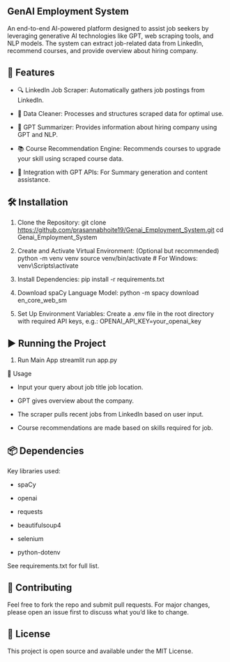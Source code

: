 ## GenAI Employment System 
An end-to-end AI-powered platform designed to assist job seekers by leveraging generative AI technologies like GPT, web scraping tools, and NLP models. The system can extract job-related data from LinkedIn, recommend courses, and provide overview about hiring company.

## 🚀 Features    

  * 🔍 LinkedIn Job Scraper: Automatically gathers job postings from LinkedIn.
  
  * 🧹 Data Cleaner: Processes and structures scraped data for optimal use.
  
  * 💬 GPT Summarizer: Provides information about hiring company using GPT and NLP.
  
  * 📚 Course Recommendation Engine: Recommends courses to upgrade your skill using scraped course data.
  
  * 🔗 Integration with GPT APIs: For Summary generation and content assistance.

## 🛠️ Installation

  1. Clone the Repository:
     git clone https://github.com/prasannabhoite19/Genai_Employment_System.git
     cd Genai_Employment_System

  2. Create and Activate Virtual Environment: (Optional but recommended)
     python -m venv venv
     source venv/bin/activate  # For Windows: venv\Scripts\activate

  3. Install Dependencies:
     pip install -r requirements.txt

  4. Download spaCy Language Model:
     python -m spacy download en_core_web_sm
     
  5. Set Up Environment Variables:
     Create a .env file in the root directory with required API keys, e.g.:
     OPENAI_API_KEY=your_openai_key

## ▶️ Running the Project

  1. Run Main App
     streamlit run app.py

🤖 Usage

  * Input your query about job title job location.

  * GPT gives overview about the company.
  
  * The scraper pulls recent jobs from LinkedIn based on user input.
  
  * Course recommendations are made based on skills required for job.

## 📦 Dependencies

 Key libraries used:

  * spaCy
  
  * openai
  
  * requests
  
  * beautifulsoup4
  
  * selenium
  
  * python-dotenv

See requirements.txt for full list.

## 🤝 Contributing

Feel free to fork the repo and submit pull requests. For major changes, please open an issue first to discuss what you’d like to change.

## 📄 License

This project is open source and available under the MIT License.
